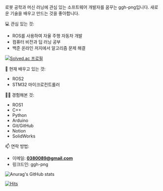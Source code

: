 



  
  로봇 공학과 머신 러닝에 관심 있는 소프트웨어 개발자를 꿈꾸는 ggh-png입니다. 새로운 기술을 배우고 만드는 것을 좋아합니다.

💻 관심 있는 것:

- ROS를 사용하여 자율 주행 자동차 개발
- 컴퓨터 비전과 딥 러닝 공부
- 백준 온라인 저지에서 알고리즘 문제 해결
  
[![Solved.ac
프로필](http://mazassumnida.wtf/api/mini/generate_badge?boj=dntjd292)](https://solved.ac/dntjd292)  

🌱 현재 배우고 있는 것:

- ROS2
- STM32 마이크로컨트롤러

👨‍💻 경험해본 것:

- ROS1
- C++
- Python
- Arduino
- Git/GitHub
- Notion
- SolidWorks

📫 연락 방법:

- 이메일: **[0380089@gmail.com](mailto:0380089@gmail.com)**
- 링크드인: ggh-png

  

![Anurag's GitHub stats](https://github-readme-stats.vercel.app/api?username=ggh-png&show_icons=true&theme=dark)
<p align="light">
  

[![Hits](https://hits.seeyoufarm.com/api/count/incr/badge.svg?url=https%3A%2F%2Fgithub.com%2Fggh-png&count_bg=%2379C83D&title_bg=%23555555&icon=github.svg&icon_color=%23E7E7E7&title=hits&edge_flat=false)](https://hits.seeyoufarm.com)

  
  
